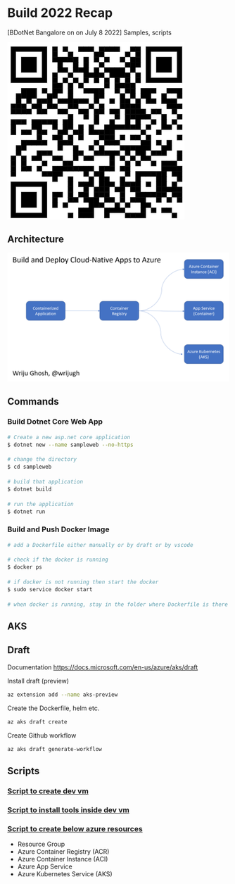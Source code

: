 # Build 2022 Recap 
[BDotNet Bangalore on on July 8 2022]
Samples, scripts

![](QR.png)

## Architecture 

![](Arch.png)

## Commands 

### Build Dotnet Core Web App

```bash
# Create a new asp.net core application
$ dotnet new --name sampleweb --no-https

# change the directory
$ cd sampleweb

# build that application
$ dotnet build 

# run the application
$ dotnet run
```

### Build and Push Docker Image

```bash
# add a Dockerfile either manually or by draft or by vscode 

# check if the docker is running 
$ docker ps 

# if docker is not running then start the docker 
$ sudo service docker start

# when docker is running, stay in the folder where Dockerfile is there 

```

## AKS

## Draft
Documentation https://docs.microsoft.com/en-us/azure/aks/draft

Install draft (preview)
```bash
az extension add --name aks-preview
```
Create the Dockerfile, helm etc.
```bash
az aks draft create
```

Create Github workflow 
```bash
az aks draft generate-workflow 
```



## Scripts
### [Script to create dev vm](https://raw.githubusercontent.com/wrijugh/techtalks/master/scripts/01-azure-ubuntu-vm.sh)


### [Script to install tools inside dev vm](https://raw.githubusercontent.com/wrijugh/techtalks/master/scripts/02-install-dev-vm.sh)


### [Script to create below azure resources](https://github.com/wrijugh/techtalks/blob/master/scripts/azure-script.sh)
- Resource Group 
- Azure Container Registry (ACR)
- Azure Container Instance (ACI)
- Azure App Service 
- Azure Kubernetes Service (AKS)

